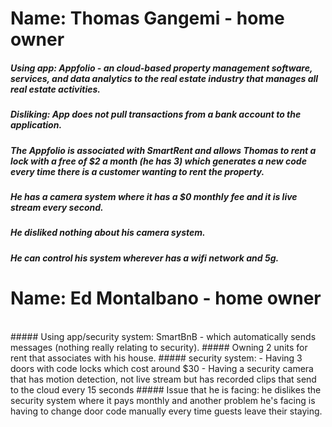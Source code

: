 # Name: Thomas Gangemi - home owner 

##### Using app: Appfolio - an cloud-based property management software, services, and data analytics to the real estate industry that manages all real estate activities.
##### Disliking: App does not pull transactions from a bank account to the application. 
##### The Appfolio is associated with SmartRent and allows Thomas to rent a lock with a free of $2 a month (he has 3) which generates a new code every time there is a customer wanting to rent the property. 
##### He has a camera system where it has a $0 monthly fee and it is live stream every second. 
##### He disliked nothing about his camera system. 
##### He can control his system wherever has a wifi network and 5g.

# Name: Ed Montalbano - home owner 
<br/>
##### Using app/security system: SmartBnB - which automatically sends messages (nothing really relating to security).
##### Owning 2 units for rent that associates with his house.
##### security system: 
- Having 3 doors with code locks which cost around $30
- Having a security camera that has motion detection, not live stream but has recorded clips that send to the cloud every 15 seconds 
##### Issue that he is facing: he dislikes the security system where it pays monthly and another problem he's facing is having to change door code manually every time guests leave their staying. 
